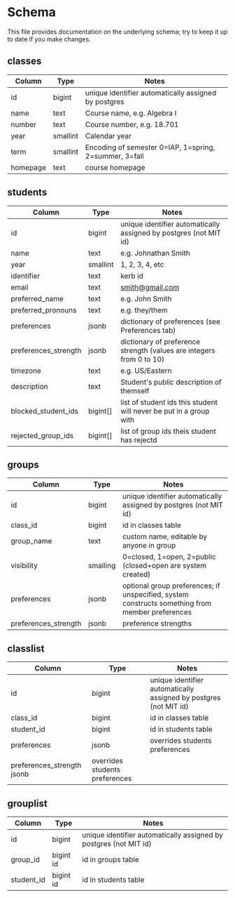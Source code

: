 # Schema

This file provides documentation on the underlying schema; try to keep it up to date if you make changes.

## classes	

Column                | Type        |  Notes
----------------------|-------------|-------
id                    | bigint      | unique identifier automatically assigned by postgres
name                  | text        | Course name, e.g. Algebra I
number                | text        | Course number, e.g. 18.701
year                  | smallint    | Calendar year
term                  | smallint    | Encoding of semester 0=IAP, 1=spring, 2=summer, 3=fall
homepage              | text        | course homepage

## students
			
Column                | Type        |  Notes
----------------------|-------------|-------
id                    |	bigint      | unique identifier automatically assigned by postgres (not MIT id)
name                  |	text        | e.g. Johnathan Smith
year	              | smallint    | 1, 2, 3, 4, etc
identifier            |	text	    | kerb id
email	              | text	    | smith@gmail.com
preferred_name        | text        | e.g. John Smith
preferred_pronouns    | text	    | e.g. they/them
preferences           |	jsonb	    | dictionary of preferences (see Preferences tab)
preferences_strength  | jsonb       | dictionary of preference strength (values are integers from 0 to 10)
timezone              |	text	    | e.g. US/Eastern
description           |	text	    | Student's public description of themself
blocked_student_ids   | bigint[]    | list of student ids this student will never be put in a group with
rejected_group_ids    | bigint[]    | list of group ids theis student has rejectd
			
## groups

Column                | Type        |  Notes
----------------------|-------------|-------
id                    |	bigint      | unique identifier automatically assigned by postgres (not MIT id)
class_id	      | bigint	    | id in classes table
group_name            | text	    | custom name, editable by anyone in group
visibility            | smalling    | 0=closed, 1=open, 2=public  (closed+open are system created)
preferences	      | jsonb       | optional group preferences; if unspecified, system constructs something from member preferences
preferences_strength  | jsonb       | preference strengths

## classlist

Column                | Type        |  Notes
----------------------|-------------|-------
id                    |	bigint      | unique identifier automatically assigned by postgres (not MIT id)
class_id	      | bigint	    | id in classes table
student_id            | bigint	    | id in students table
preferences           |	jsonb       | overrides students preferences
preferences_strength    jsonb       | overrides students preferences
			
## grouplist

Column                | Type        |  Notes
----------------------|-------------|-------
id                    |	bigint      |	unique identifier automatically assigned by postgres (not MIT id)
group_id	            | bigint	id  | id in groups table
student_id            | bigint	id  | id in students table
